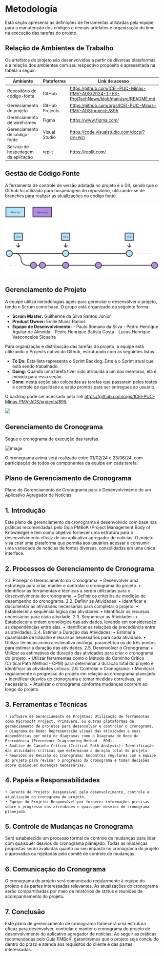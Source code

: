 # Metodologia

Esta seção apresenta as definições de ferramentas utilizadas pela equipe para a manutenção dos códigos e demais artefatos e organização do time na execução das tarefas do projeto.

## Relação de Ambientes de Trabalho

Os artefatos do projeto são desenvolvidos a partir de diversas plataformas e a relação dos ambientes com seu respectivo propósito é apresentada na tabela a seguir.

|Ambiente                       |Plataforma  |Link de acesso                                                                                                          |
|---------------------------    |----------  |------------------------------------------------------------------------------------------------------------------------|
|Repositório de código-fonte    |GitHub      |https://github.com/ICEI-PUC-Minas-PMV-ADS/2024-1-E3-ProjTechNews/blob/main/src/README.md|
|Gerenciamento do projeto       |GitHub Projects|https://github.com/orgs/ICEI-PUC-Minas-PMV-ADS/projects/895|
|Gerenciamento de wireframes    |Figma|https://www.figma.com/| 
|Gerenciamento de código-fonte|Visual Studio|https://code.visualstudio.com/docs/?dv=win|
|Serviço de hospedagem da aplicação|replit|https://replit.com/|                   

## Gestão de Código Fonte

A ferramenta de controle de versão adotada no projeto é o Git, sendo que o Github foi utilizado para hospedagem do repositório, utilizando-se de branches para realizar as atualizações no código fonte.

 **![](https://github.com/ICEI-PUC-Minas-PMV-ADS/pmv-ads-2023-2-e2-proj-int-t1-time4-agregador-noticias/blob/main/docs/img/branch%20guide.png)**

## Gerenciamento de Projeto

A equipe utiliza metodologias ágeis para gerenciar e desenvolver o projeto, tendo o Scrum como base.
O grupo está organizado da seguinte forma:

   - **Scrum Master:** Guilherme da Silva Santos Júnior
   - **Product Owner:** Emile Muniz Ramos
   - **Equipe de Desenvolvimento:**
           - Paulo Romano da Silva
           - Pedro Henrique Aguilar de Almeida
           - Pedro Henrique Batista Costa
           - Lucas Henrique Vasconcelos Siqueira

Para organização e distribuição das tarefas do projeto, a equipe está utilizando o Projects nativo do Github, estruturado com as seguintes listas: 

- **To Do:** Esta lista representa o Sprint Backlog. Este é o Sprint atual que está sendo trabalhado.
- **Doing:** Quando uma tarefa tiver sido atribuída a um dos membros, ela é movida para essa seção.
- **Done:** nesta seção são colocadas as tarefas que passaram pelos testes e controle de qualidade e estão prontos para ser entregues ao usuário.


O backlog pode ser acessado pelo link https://github.com/orgs/ICEI-PUC-Minas-PMV-ADS/projects/895.

**![](https://github.com/orgs/ICEI-PUC-Minas-PMV-ADS/projects/895/views/1)**

## Gerenciamento de Cronograma

Segue o cronograma de execução das tarefas.

![image](https://github.com/ICEI-PUC-Minas-PMV-ADS/2024-1-E3-ProjTechNews/assets/82176541/c325844a-7b41-45ff-b643-445a40dcb774)

O cronograma acima será realizado entre 01/02/24 e 23/06/24, com participação de todos os componentes da equipe em cada tarefa.



## Plano de Gerenciamento de Cronograma

Plano de Gerenciamento de Cronograma para o Desenvolvimento de um Aplicativo Agregador de Notícias
## 1. Introdução

Este plano de gerenciamento de cronograma é desenvolvido com base nas práticas recomendadas pelo Guia PMBoK (Project Management Body of Knowledge) e tem como objetivo fornecer uma estrutura para o desenvolvimento eficaz de um aplicativo agregador de notícias. O projeto visa criar uma plataforma que permita aos usuários acessar e consumir uma variedade de notícias de fontes diversas, consolidadas em uma única interface.

## 2. Processos de Gerenciamento de Cronograma
2.1. Planejar o Gerenciamento do Cronograma:
    • Desenvolver uma estratégia para criar, manter e controlar o cronograma do projeto.
    • Identificar as ferramentas e técnicas a serem utilizadas para o desenvolvimento do cronograma.
    • Definir os critérios de medição de desempenho do cronograma.
2.2. Definir as Atividades:
    • Identificar e documentar as atividades necessárias para completar o projeto.
    • Estabelecer a sequência lógica das atividades.
    • Identificar os recursos necessários para cada atividade.
2.3. Sequenciar as Atividades:
    • Estabelecer a ordem cronológica das atividades, levando em consideração as dependências entre elas.
    • Identificar as relações de precedência entre as atividades.
2.4. Estimar a Duração das Atividades:
    • Estimar a quantidade de trabalho e recursos necessários para cada atividade.
    • Utilizar técnicas como a estimativa análoga, paramétrica ou de três pontos para estimar a duração das atividades.
2.5. Desenvolver o Cronograma:
    • Utilizar as estimativas de duração das atividades para criar o cronograma do projeto.
    • Utilizar ferramentas como o Método do Caminho Crítico (Critical Path Method - CPM) para determinar a duração total do projeto e identificar as atividades críticas.
2.6. Controlar o Cronograma:
    • Monitorar regularmente o progresso do projeto em relação ao cronograma planejado.
    • Identificar desvios do cronograma e tomar medidas corretivas, se necessário.
    • Atualizar o cronograma conforme mudanças ocorrem ao longo do projeto.
    
## 3. Ferramentas e Técnicas
    • Software de Gerenciamento de Projetos: Utilização de ferramentas como Microsoft Project, Primavera, ou outras plataformas de gerenciamento de projetos para desenvolver e controlar o cronograma.
    • Diagrama de Rede: Representação visual das atividades e suas dependências por meio de diagramas como o Diagrama de Rede de Precedência (Precedence Diagramming Method - PDM).
    • Análise do Caminho Crítico (Critical Path Analysis): Identificação das atividades críticas que determinam a duração total do projeto.
    • Reuniões de Revisão do Cronograma: Encontros regulares com a equipe do projeto para revisar o progresso do cronograma e tomar decisões sobre quaisquer mudanças necessárias.
    
## 4. Papéis e Responsabilidades
    • Gerente de Projeto: Responsável pelo desenvolvimento, controle e atualização do cronograma do projeto.
    • Equipe do Projeto: Responsável por fornecer informações precisas sobre o progresso das atividades e quaisquer desvios do cronograma planejado.
    
## 5. Controle de Mudanças no Cronograma
Será estabelecido um processo formal de controle de mudanças para lidar com quaisquer desvios do cronograma planejado. Todas as mudanças propostas serão avaliadas quanto ao seu impacto no cronograma do projeto e aprovadas ou rejeitadas pelo comitê de controle de mudanças.

## 6. Comunicação do Cronograma
O cronograma do projeto será comunicado regularmente à equipe do projeto e às partes interessadas relevantes. As atualizações do cronograma serão compartilhadas por meio de relatórios de status e reuniões de acompanhamento do projeto.

## 7. Conclusão
Este plano de gerenciamento de cronograma fornecerá uma estrutura eficaz para desenvolver, controlar e manter o cronograma do projeto de desenvolvimento do aplicativo agregador de notícias. Ao seguir as práticas recomendadas pelo Guia PMBoK, garantiremos que o projeto seja concluído dentro do prazo e atenda aos requisitos do cliente e das partes interessadas.



